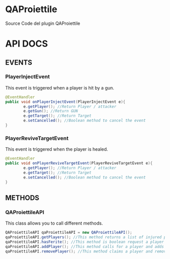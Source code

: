 # QAProiettile
Source Code del plugin QAProiettile

# **API DOCS**
## EVENTS
### PlayerInjectEvent
This event is triggered when a player is hit by a gun.
```java
@EventHandler
public void onPlayerInjectEvent(PlayerInjectEvent e){
        e.getPlayer(); //Return Player / attacker
        e.getGun(); //Return GUN
        e.getTarget(); //Return Target
        e.setCancelled(); //Boolean method to cancel the event
}
```
### PlayerReviveTargetEvent
This event is triggered when the player is healed.
```java
@EventHandler
public void onPlayerReviveTargetEvent(PlayerReviveTargetEvent e){
        e.getPlayer(); //Return Player / attacker
        e.getTarget(); //Return Target
        e.setCancelled(); //Boolean method to cancel the event
}
```
## METHODS
### QAProiettileAPI
This class allows you to call different methods.
```java
QAProiettileAPI qaProiettileAPI = new QAProiettileAPI();
qaProiettileAPI.getPlayers(); //This method returns a list of injured players.
qaProiettileAPI.hasFerite(); //This method is boolean request a player and check if the player is hurt.
qaProiettileAPI.addPlayer(); //This method calls for a player and adds the player to the injured players list.
qaProiettileAPI.removePlayer(); //This method claims a player and removes him from the injured players list.
```
